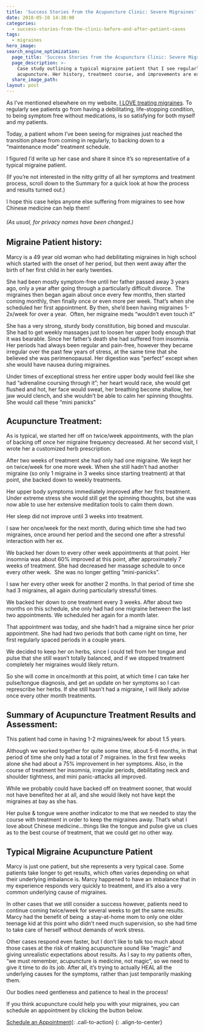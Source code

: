 ```yaml
---
title: 'Success Stories from the Acupuncture Clinic: Severe Migraines'
date: 2018-05-10 14:38:00
categories:
  - success-stories-from-the-clinic-before-and-after-patient-cases
tags:
  - migraines
hero_image:
search_engine_optimization:
  page_title: 'Success Stories from the Acupuncture Clinic: Severe Migraines'
  page_description: >-
    Case study outlining a typical migraine patient that I see regularly for
    acupuncture. Her history, treatment course, and improvements are explained.
  share_image_path:
layout: post
---
```


As I’ve mentioned elsewhere on my website, [I LOVE treating migraines](http://www.wisdomwaysacupuncture.com/acupuncture-conditions-treated/chronic-internal-medical-conditions/acupuncture-for-migraines/). To regularly see patients go from having a debilitating, life-stopping condition, to being symptom free without medications, is so satisfying for both myself and my patients.

Today, a patient whom I’ve been seeing for migraines just reached the transition phase from coming in regularly, to backing down to a “maintenance mode” treatment schedule.

I figured I’d write up her case and share it since it’s so representative of a typical migraine patient.

(If you’re not interested in the nitty gritty of all her symptoms and treatment process, scroll down to the Summary for a quick look at how the process and results turned out.)

I hope this case helps anyone else suffering from migraines to see how Chinese medicine can help them!

###### (As usual, for privacy names have been changed.)

## Migraine Patient history:

Marcy is a 49 year old woman who had debilitating migraines in high school which started with the onset of her period, but then went away after the birth of her first child in her early twenties.

She had been mostly symptom-free until her father passed away 3 years ago, only a year after going through a particularly difficult divorce.&nbsp; The migraines then began again about once every few months, then started coming monthly, then finally once or even more per week. That’s when she scheduled her first appointment. By then, she’d been having migraines 1-2x/week for over a year.&nbsp; Often, her migraine meds “wouldn’t even touch it”

She has a very strong, sturdy body constitution, big boned and muscular. She had to get weekly massages just to loosen her upper body enough that it was bearable. Since her father’s death she had suffered from insomnia. Her periods had always been regular and pain-free, however they became irregular over the past few years of stress, at the same time that she believed she was perimenopausal. Her digestion was “perfect” except when she would have nausea during migraines.

Under times of exceptional stress her entire upper body would feel like she had “adrenaline coursing through it”; her heart would race, she would get flushed and hot, her face would sweat, her breathing become shallow, her jaw would clench, and she wouldn’t be able to calm her spinning thoughts. She would call these “mini panicks”

## Acupuncture Treatment:

As is typical, we started her off on twice/week appointments, with the plan of backing off once her migraine frequency decreased. At her second visit, I wrote her a customized herb prescription.

After two weeks of treatment she had only had one migraine. We kept her on twice/week for one more week. When she still hadn’t had another migraine (so only 1 migraine in 3 weeks since starting treatment) at that point, she backed down to weekly treatments.

Her upper body symptoms immediately improved after her first treatment. Under extreme stress she would still get the spinning thoughts, but she was now able to use her extensive meditation tools to calm them down.

Her sleep did not improve until 3 weeks into treatment.

I saw her once/week for the next month, during which time she had two migraines, once around her period and the second one after a stressful interaction with her ex.

We backed her down to every other week appointments at that point. Her insomnia was about 60% improved at this point, after approximately 7 weeks of treatment. She had decreased her massage schedule to once every other week.&nbsp; She was no longer getting “mini-panicks”.

I saw her every other week for another 2 months. In that period of time she had 3 migraines, all again during particularly stressful times.

We backed her down to one treatment every 3 weeks. After about two months on this schedule, she only had had one migraine between the last two appointments. We scheduled her again for a month later.

That appointment was today, and she hadn’t had a migraine since her prior appointment. She had had two periods that both came right on time, her first regularly spaced periods in a couple years.

We decided to keep her on herbs, since I could tell from her tongue and pulse that she still wasn’t totally balanced, and if we stopped treatment completely her migraines would likely return.

So she will come in once/month at this point, at which time I can take her pulse/tongue diagnosis, and get an update on her symptoms so I can represcribe her herbs. If she still hasn’t had a migraine, I will likely advise once every other month treatments.

## Summary of Acupuncture Treatment Results and Assessment:

This patient had come in having 1-2 migraines/week for about 1.5 years.

Although we worked together for quite some time, about 5-6 months, in that period of time she only had a total of 7 migraines. In the first few weeks alone she had about a 75% improvement in her symptoms. Also, in the course of treatment her insomnia, irregular periods, debilitating neck and shoulder tightness, and mini panic-attacks all improved.

While we probably could have backed off on treatment sooner, that would not have benefited her at all, and she would likely not have kept the migraines at bay as she has.

Her pulse & tongue were another indicator to me that we needed to stay the course with treatment in order to keep the migraines away. That’s what I love about Chinese medicine…things like the tongue and pulse give us clues as to the best course of treatment, that we could get no other way.

## Typical Migraine Acupuncture Patient

Marcy is just one patient, but she represents a very typical case. Some patients take longer to get results, which often varies depending on what their underlying imbalance is. Marcy happened to have an imbalance that in my experience responds very quickly to treatment, and it’s also a very common underlying cause of migraines.

In other cases that we still consider a success however, patients need to continue coming twice/week for several weeks to get the same results. Marcy had the benefit of being&nbsp; a stay-at-home mom to only one older teenage kid at this point who didn’t need much supervision, so she had time to take care of herself without demands of work stress.

Other cases respond even faster, but I don’t like to talk too much about those cases at the risk of making acupuncture sound like “magic” and giving unrealistic expectations about results. As I say to my patients often, “we must remember, acupuncture is medicine, not magic“, so we need to give it time to do its job. After all, it’s trying to actually HEAL all the underlying causes for the symptoms, rather than just temporarily masking them.

Our bodies need gentleness and patience to heal in the process!

If you think acupuncture could help you with your migraines, you can schedule an appointment by clicking the button below.

[Schedule an Appointment](/make-an-appointment/){: .call-to-action}
{: .align-to-center}

&nbsp;